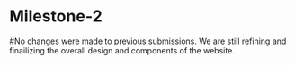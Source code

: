 # Milestone-2
#No changes were made to previous submissions. We are still refining and finailizing the overall design and components of the website.
